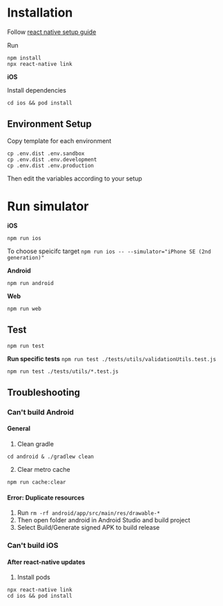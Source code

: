 # Installation

Follow [react native setup guide](https://reactnative.dev/docs/environment-setup)

Run

```
npm install
npx react-native link
```

**iOS**

Install dependencies

`cd ios && pod install`

## Environment Setup

Copy template for each environment

```
cp .env.dist .env.sandbox
cp .env.dist .env.development
cp .env.dist .env.production
```

Then edit the variables according to your setup

# Run simulator

**iOS**

`npm run ios`

To choose speicifc target
`npm run ios -- --simulator="iPhone SE (2nd generation)"`

**Android**

`npm run android`

**Web**

`npm run web`



## Test

`npm run test`

**Run specific tests**
`npm run test ./tests/utils/validationUtils.test.js`

`npm run test ./tests/utils/*.test.js`


## Troubleshooting

### Can't build Android

#### General

1. Clean gradle

`cd android & ./gradlew clean`

2. Clear metro cache

`npm run cache:clear`

#### Error: Duplicate resources

1. Run `rm -rf android/app/src/main/res/drawable-*`
2. Then open folder android in Android Studio and build project
3. Select Build/Generate signed APK to build release



### Can't build iOS

#### After react-native updates

1. Install pods

```
npx react-native link
cd ios && pod install
```